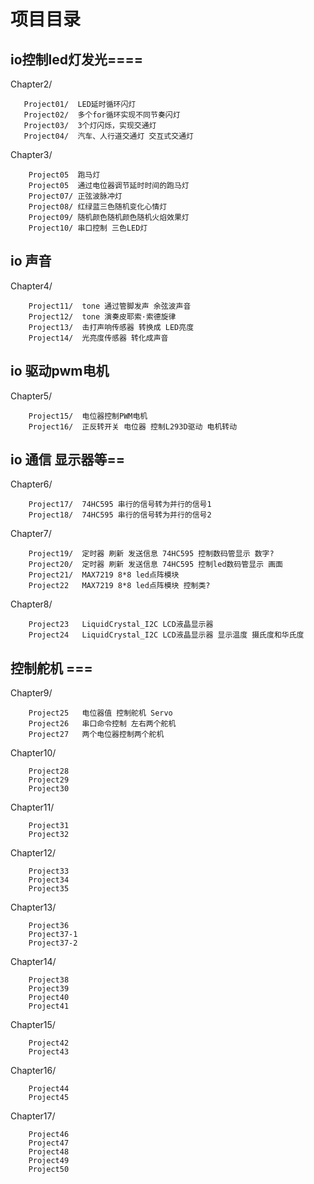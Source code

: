 # 项目目录

## io控制led灯发光====

Chapter2/
       
       Project01/  LED延时循环闪灯
       Project02/  多个for循环实现不同节奏闪灯
       Project03/  3个灯闪烁，实现交通灯
       Project04/  汽车、人行道交通灯 交互式交通灯

Chapter3/

        Project05  跑马灯
        Project05  通过电位器调节延时时间的跑马灯
        Project07/ 正弦波脉冲灯
        Project08/ 红绿蓝三色随机变化心情灯
        Project09/ 随机颜色随机颜色随机火焰效果灯
        Project10/ 串口控制 三色LED灯       
        
## io 声音
Chapter4/
        
        Project11/  tone 通过管脚发声 余弦波声音
        Project12/  tone 演奏皮耶索·索德旋律 
        Project13/  击打声响传感器 转换成 LED亮度
        Project14/  光亮度传感器 转化成声音
## io 驱动pwm电机
Chapter5/

        Project15/  电位器控制PWM电机
        Project16/  正反转开关 电位器 控制L293D驱动 电机转动

## io 通信 显示器等==
Chapter6/

        Project17/  74HC595 串行的信号转为并行的信号1 
        Project18/  74HC595 串行的信号转为并行的信号2 

Chapter7/

        Project19/  定时器 刷新 发送信息 74HC595 控制数码管显示 数字?
        Project20/  定时器 刷新 发送信息 74HC595 控制led数码管显示 画面
        Project21/  MAX7219 8*8 led点阵模块
        Project22   MAX7219 8*8 led点阵模块 控制类? 

Chapter8/

        Project23   LiquidCrystal_I2C LCD液晶显示器 
        Project24   LiquidCrystal_I2C LCD液晶显示器 显示温度 摄氏度和华氏度
        
## 控制舵机 ===
Chapter9/

        Project25   电位器值 控制舵机 Servo
        Project26   串口命令控制 左右两个舵机 
        Project27   两个电位器控制两个舵机 

Chapter10/

        Project28
        Project29
        Project30

Chapter11/

        Project31
        Project32

Chapter12/

        Project33
        Project34
        Project35

Chapter13/

        Project36
        Project37-1
        Project37-2

Chapter14/

        Project38
        Project39
        Project40
        Project41

Chapter15/

        Project42
        Project43

Chapter16/

        Project44
        Project45

Chapter17/

        Project46
        Project47
        Project48
        Project49
        Project50        


